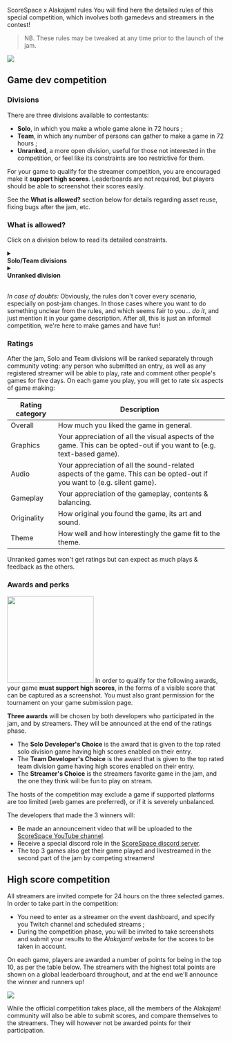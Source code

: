 ScoreSpace x Alakajam! rules
You will find here the detailed rules of this special competition, which involves both gamedevs and streamers in the contest!

> NB. These rules may be tweaked at any time prior to the launch of the jam.

![](https://i.imgur.com/nWF2un9.png)

## Game dev competition

### <a name="divisions"></a>Divisions

There are three divisions available to contestants:
* **Solo**, in which you make a whole game alone in 72 hours ;
* **Team**, in which any number of persons can gather to make a game in 72 hours ;
* **Unranked**, a more open division, useful for those not interested in the competition, or feel like its constraints are too restrictive for them.

For your game to qualify for the streamer competition, you are encouraged make it **support high scores**. Leaderboards are not required, but players should be able to screenshot their scores easily.

See the **What is allowed?** section below for details regarding asset reuse, fixing bugs after the jam, etc.

### <a name="allowed"></a>What is allowed?

Click on a division below to read its detailed constraints.

<details class="card">
<summary><div class="btn"><b>Solo/Team divisions</b></div></summary><ul><li><b>Tools:</b> All software is allowed without restriction. It is recommended though that your game engine supports targetting either HTML5, Windows or Linux, to make sure most contestants can play it.</li><li><b>Code reuse:</b> You are allowed to use/reuse any outside library or personal code made prior to the event, or code bits found from sources like StackOverflow or blogs. You can also prepare your project by initializing the sources in advance. However, you cannot work on a game you started before the event.</li><li><b>Graphical asset reuse:</b> You must make all your graphical assets during the event, even if you opt-out of the graphics category. Derivative work of existing assets (ie. you used some existing assets but significantly transformed them) is acceptable, as long as you list the original assets in your game page for the raters to appreciate. You are also <i>allowed</i> to use: third-party fonts and brushes ; procedurally generated assets ; your engine's default appearance for UI elements ; pre-made game author & engine splash screens.</li><li><b>Audio asset reuse:</b> You must make your own music during the event, even if you opt-out of the audio category. However: while creating sounds yourself is encouraged (eg. with the help of [sound generation tools](/article/docs/resources#audio), musical instruments, or microphones), reusing existing sound effects is tolerated. You can also reuse *short* samples for music (eg. drums and other sampled instruments). Reusing whole loops or full tracks is not allowed.</li><li><b>Post-jam changes:</b> From the minute the jam ends, you are not allowed to add any features, assets or contents to your game. However we do allow to: package or improve the packaging of your game ; port your game to other platforms ; fix bugs ; fix balance issues or annoyances <i>but only</i> if they are preventing people to reasonably play the game.</li>
</ul>
Note that third-party assets exceptions are only allowed as long as you have the license to use them.
</details>
	
<details class="card"><summary><div class="btn"><b>Unranked division</b></div></summary>Since there are no ratings involved, the rules are much more relaxed. While the ranked divisions are only made for video games, card & board games are allowed here. The only rules are:

<ul><li>All third-party assets are allowed as long as you have the license to use them.</li></ul>

There are additional rules <b>if you submit an project started before the event</b>. These are fuzzy rules only aimed at preventing abusive self-promotion:

<ul><li>You must spend a significant part of your week-end working on the game ;</li><li>Use the game description to let people know what you did/did not make during the jam ;</li><li>Make it easy to play the parts you worked on (eg. don't make testers play the full game to try your final boss!).</li></ul>
</details>

&nbsp;  
*In case of doubts:* Obviously, the rules don't cover every scenario, especially on post-jam changes. In those cases where you want to do something unclear from the rules, and which seems fair to you... *do it*, and just mention it in your game description. After all, this is just an informal competition, we're here to make games and have fun!

### <a name="rankings"></a>Ratings

After the jam, Solo and Team divisions will be ranked separately through community voting: any person who submitted an entry, as well as any registered streamer will be able to play, rate and comment other people's games for five days. On each game you play, you will get to rate six aspects of game making:

| Rating category | Description |
| -------- | -------- |
| Overall | How much you liked the game in general. |
| Graphics | Your appreciation of all the visual aspects of the game. This can be opted-out if you want to (e.g. text-based game). |
| Audio | Your appreciation of all the sound-related aspects of the game. This can be opted-out if you want to (e.g. silent game). |
| Gameplay | Your appreciation of the gameplay, contents & balancing. |
| Originality | How original you found the game, its art and sound. |
| Theme | How well and how interestingly the game fit to the theme. |

Unranked games won't get ratings but can expect as much plays & feedback as the others.

### Awards and perks

<a href="https://www.scorespace.net"><img src="https://www.scorespace.net/static/media/logo.826163a0.png" class="float-right" width="200"></a>
In order to qualify for the following awards, your game **must support high scores**, in the forms of a visible score that can be captured as a screenshot. You must also grant permission for the tournament on your game submission page.

**Three awards** will be chosen by both developers who participated in the jam, and by streamers. They will be announced at the end of the ratings phase.

* The **Solo Developer's Choice** is the award that is given to the top rated solo division game having high scores enabled on their entry.
* The **Team Developer's Choice** is the award that is given to the top rated team division game having high scores enabled on their entry.
* The **Streamer's Choice** is the streamers favorite game in the jam, and the one they think will be fun to play on stream.

The hosts of the competition may exclude a game if supported platforms are too limited (web games are preferred), or if it is severely unbalanced.

The developers that made the 3 winners will:
* Be made an announcement video that will be uploaded to the [ScoreSpace YouTube channel](https://www.youtube.com/channel/UC1Cr_CYDZYo6uJCMimXfCPw).
* Receive a special discord role in the [ScoreSpace discord server](https://discord.com/invite/P5pwDrv).
* The top 3 games also get their game played and livestreamed in the second part of the jam by competing streamers!

## <a name="awards"></a>High score competition

All streamers are invited compete for 24 hours on the three selected games. In order to take part in the competition: 
* You need to enter as a streamer on the event dashboard, and specify you Twitch channel and scheduled streams ;
* During the competition phase, you will be invited to take screenshots and submit your results to the *Alakajam!* website for the scores to be taken in account.

On each game, players are awarded a number of points for being in the top 10, as per the table below. The streamers with the highest total points are shown on a global leaderboard throughout, and at the end we'll announce the winner and runners up!

![](https://i.imgur.com/CvSqPvV.jpg)

While the official competition takes place, all the members of the Alakajam! community will also be able to submit scores, and compare themselves to the streamers. They will however not be awarded points for their participation.
